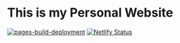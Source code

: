 # This is my Personal Website
[![pages-build-deployment](https://github.com/mariavarg/let-s-get-creative/actions/workflows/pages/pages-build-deployment/badge.svg?branch=main)](https://github.com/mariavarg/let-s-get-creative/actions/workflows/pages/pages-build-deployment)
[![Netlify Status](https://api.netlify.com/api/v1/badges/4bbbb636-cbb3-4974-825e-88dc3270fb2b/deploy-status)](https://app.netlify.com/sites/mariav-art/deploys)
